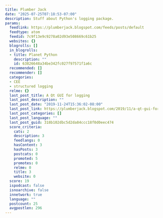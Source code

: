 ```yaml
---
title: Plumber Jack
date: "2025-07-25T07:18:53-07:00"
description: Stuff about Python's logging package.
params:
  feedlink: https://plumberjack.blogspot.com/feeds/posts/default
  feedtype: atom
  feedid: 7c9f13e9c9278a02d93e508669c61b25
  websites: {}
  blogrolls: []
  in_blogrolls:
  - title: Planet Python
    description: ""
    id: 63826648a34be342fc027f97571f1a6c
  recommended: []
  recommender: []
  categories:
  - CEE
  - structured logging
  relme: {}
  last_post_title: A Qt GUI for logging
  last_post_description: ""
  last_post_date: "2019-11-24T15:36:02-08:00"
  last_post_link: https://plumberjack.blogspot.com/2019/11/a-qt-gui-for-logging.html
  last_post_categories: []
  last_post_language: ""
  last_post_guid: 318b102dbc5d2da84ccc18f0d0eec474
  score_criteria:
    cats: 2
    description: 3
    feedlangs: 0
    hasContent: 3
    hasPosts: 3
    postcats: 0
    promoted: 5
    promotes: 0
    relme: 0
    title: 3
    website: 0
  score: 19
  ispodcast: false
  isnoarchive: false
  innetwork: true
  language: ""
  postcount: 25
  avgpostlen: 296
---
```

